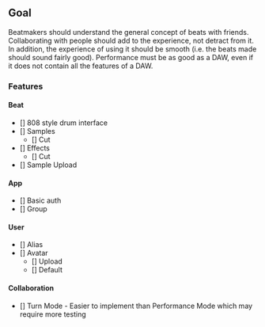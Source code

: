 ## Goal

Beatmakers should understand the general concept of beats with friends. Collaborating with people should add to the experience, not detract from it. In addition, the experience of using it should be smooth (i.e. the beats made should sound fairly good). Performance must be as good as a DAW, even if it does not contain all the features of a DAW.

### Features

#### Beat

- [] 808 style drum interface
- [] Samples
  - [] Cut
- [] Effects
  - [] Cut
- [] Sample Upload

#### App

- [] Basic auth
- [] Group

#### User

- [] Alias
- [] Avatar
  - [] Upload
  - [] Default

#### Collaboration

- [] Turn Mode - Easier to implement than Performance Mode which may require more testing

